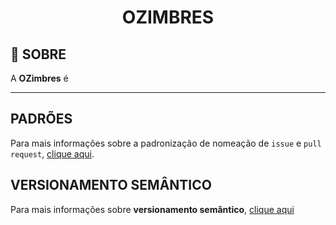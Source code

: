 <div name="readme-top" align=center>
  <h1>OZIMBRES</h1>
</div>

## 📌 SOBRE

A **OZimbres** é

---

## PADRÕES

Para mais informações sobre a padronização de nomeação de `issue` e `pull request`, [clique aqui](https://github.com/OZimbres/.github?tab=readme-ov-file#padr%C3%B5es).

## VERSIONAMENTO SEMÂNTICO

Para mais informações sobre **versionamento semântico**, [clique aqui](https://github.com/OZimbres/.github/wiki)
